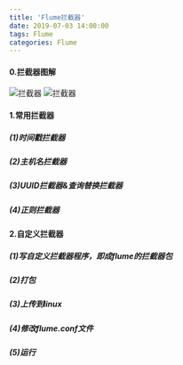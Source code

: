 ```yaml
---
title: 'Flume拦截器'
date: 2019-07-03 14:00:00
tags: Flume
categories: Flume
---
```


#### 0.拦截器图解
![拦截器](https://imgconvert.csdnimg.cn/aHR0cHM6Ly91cGxvYWQtaW1hZ2VzLmppYW5zaHUuaW8vdXBsb2FkX2ltYWdlcy80MzkxNDA3LTRlZjRkMDcxNThlOWE4MDgucG5n?x-oss-process=image/format,png)
![拦截器](https://imgconvert.csdnimg.cn/aHR0cHM6Ly91cGxvYWQtaW1hZ2VzLmppYW5zaHUuaW8vdXBsb2FkX2ltYWdlcy80MzkxNDA3LWViZmJjODNjNDAzNzI0NzgucG5n?x-oss-process=image/format,png)


#### 1.常用拦截器
##### (1)时间戳拦截器
##### (2)主机名拦截器
##### (3)UUID拦截器&查询替换拦截器
##### (4)正则拦截器
#### 2.自定义拦截器
##### (1)写自定义拦截器程序，即成flume的拦截器包
##### (2)打包
##### (3)上传到linux
##### (4)修改flume.conf文件
##### (5)运行